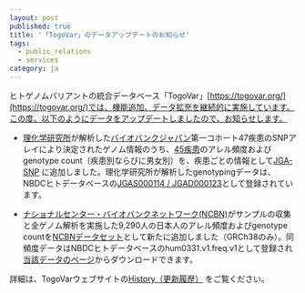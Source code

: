 ```yaml
---
layout: post
published: true
title: '「TogoVar」のデータアップデートのお知らせ'
tags:
  - public_relations
  - services
category: ja
---
```


ヒトゲノムバリアントの統合データベース「TogoVar」[https://togovar.org/](https://togovar.org/)では、機能追加、データ拡充を継続的に実施しています。この度、以下のようにデータをアップデートしましたので、お知らせします。<br />

- [理化学研究所](https://www.ims.riken.jp/)が解析した[バイオバンクジャパン](https://biobankjp.org/)第一コホート47疾患のSNPアレイにより決定されたゲノム情報のうち、[45疾患](https://grch38.togovar.org/doc/ja/datasets/jga_snp#diseases_jgad000123)のアレル頻度およびgenotype  count（疾患別ならびに男女別）を、疾患ごとの情報として[JGA-SNP](https://grch38.togovar.org/doc/ja/datasets/jga_snp) に追加しました。理化学研究所が解析したgenotypingデータは、NBDCヒトデータベースの[JGAS000114 / JGAD000123](https://humandbs.dbcls.jp/hum0014-latest)として登録されています。

-  [ナショナルセンター・バイオバンクネットワーク(NCBN)](https://ncbiobank.org/)がサンプルの収集と全ゲノム解析を実施した9,290人の日本人のアレル頻度およびgenotype countを[NCBNデータセット](https://grch38.togovar.org/doc/ja/datasets/ncbn)として新たに追加しました（GRCh38のみ）。同頻度データはNBDCヒトデータベースのhum0331.v1.freq.v1として登録され[当該データのページ](https://humandbs.dbcls.jp/hum0331-v1#hum0331.v1.freq.v1)からダウンロードできます。

詳細は、TogoVarウェブサイトの[History（更新履歴）](https://grch38.togovar.org/doc/ja/history) をご覧ください。
